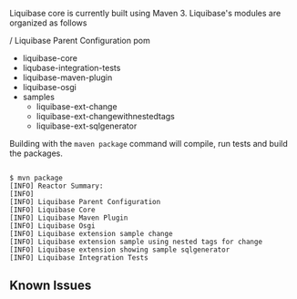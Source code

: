 Liquibase core is currently built using Maven 3.  Liquibase's modules are organized as follows

/                               Liquibase Parent Configuration pom
+ liquibase-core                       
+ liqubase-integration-tests   
+ liquibase-maven-plugin      
+ liquibase-osgi
+ samples
   + liquibase-ext-change
   + liquibase-ext-changewithnestedtags
   + liquibase-ext-sqlgenerator


Building with the <code>maven package</code> command will compile, run
tests and build the packages.

<code>
$ mvn package
[INFO] Reactor Summary:
[INFO] 
[INFO] Liquibase Parent Configuration
[INFO] Liquibase Core
[INFO] Liquibase Maven Plugin
[INFO] Liquibase Osgi
[INFO] Liquibase extension sample change
[INFO] Liquibase extension sample using nested tags for change
[INFO] Liquibase extension showing sample sqlgenerator
[INFO] Liquibase Integration Tests
</code>

## Known Issues ##

